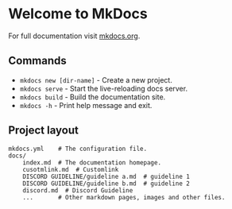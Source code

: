 # Welcome to MkDocs

For full documentation visit [mkdocs.org](https://www.mkdocs.org).

## Commands

* `mkdocs new [dir-name]` - Create a new project.
* `mkdocs serve` - Start the live-reloading docs server.
* `mkdocs build` - Build the documentation site.
* `mkdocs -h` - Print help message and exit.

## Project layout

    mkdocs.yml    # The configuration file.
    docs/
        index.md  # The documentation homepage.
        cusotmlink.md  # Customlink
        DISCORD GUIDELINE/guideline a.md  # guideline 1
        DISCORD GUIDELINE/guideline b.md  # guideline 2
        discord.md  # Discord Guideline
        ...       # Other markdown pages, images and other files.
